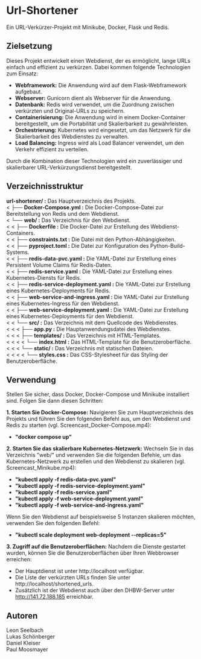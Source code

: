 # Url-Shortener
Ein URL-Verkürzer-Projekt mit Minikube, Docker, Flask und Redis.

## Zielsetzung
Dieses Projekt entwickelt einen Webdienst, der es ermöglicht, lange URLs einfach und effizient zu verkürzen. Dabei kommen folgende Technologien zum Einsatz:

- **Webframework:** Die Anwendung wird auf dem Flask-Webframework aufgebaut.
- **Webserver:** Gunicorn dient als Webserver für die Anwendung.
- **Datenbank:** Redis wird verwendet, um die Zuordnung zwischen verkürzten und Original-URLs zu speichern.
- **Containerisierung:** Die Anwendung wird in einem Docker-Container bereitgestellt, um die Portabilität und Skalierbarkeit zu gewährleisten.
- **Orchestrierung:** Kubernetes wird eingesetzt, um das Netzwerk für die Skalierbarkeit des Webdienstes zu verwalten.
- **Load Balancing:** Ingress wird als Load Balancer verwendet, um den Verkehr effizient zu verteilen.

Durch die Kombination dieser Technologien wird ein zuverlässiger und skalierbarer URL-Verkürzungsdienst bereitgestellt.

## Verzeichnisstruktur
**url-shortener/ :** Das Hauptverzeichnis des Projekts.  
< ├── **Docker-Compose.yml :** Die Docker-Compose-Datei zur Bereitstellung von Redis und dem Webdienst.  
< └── **web/ :** Das Verzeichnis für den Webdienst.  
< < ├── **Dockerfile :** Die Docker-Datei zur Erstellung des Webdienst-Containers.  
< < ├── **constraints.txt :** Die Datei mit den Python-Abhängigkeiten.  
< < ├── **pyproject.toml :** Die Datei zur Konfiguration des Python-Build-Systems.  
< < ├── **redis-data-pvc.yaml :** Die YAML-Datei zur Erstellung eines Persistent Volume Claims für Redis-Daten.  
< < ├── **redis-service.yaml :** Die YAML-Datei zur Erstellung eines Kubernetes-Diensts für Redis.  
< < ├── **redis-service-deployment.yaml :** Die YAML-Datei zur Erstellung eines Kubernetes-Deployments für Redis.  
< < ├── **web-service-and-ingress.yaml :** Die YAML-Datei zur Erstellung eines Kubernetes-Ingress für den Webdienst.  
< < ├── **web-service-deployment.yaml :** Die YAML-Datei zur Erstellung eines Kubernetes-Deployments für den Webdienst.  
< < └── **src/ :** Das Verzeichnis mit dem Quellcode des Webdienstes.  
< < < ├── **app.py :** Die Hauptanwendungsdatei des Webdienstes.  
< < < ├── **templates/ :** Das Verzeichnis mit HTML-Templates.  
< < < < └── **index.html :** Das HTML-Template für die Benutzeroberfläche.  
< < < └── **static/ :** Das Verzeichnis mit statischen Dateien.  
< < < < └── **styles.css :** Das CSS-Stylesheet für das Styling der Benutzeroberfläche.  

## Verwendung
Stellen Sie sicher, dass Docker, Docker-Compose und Minikube installiert sind. Folgen Sie dann diesen Schritten:

**1. Starten Sie Docker-Compose:** Navigieren Sie zum Hauptverzeichnis des Projekts und führen Sie den folgenden Befehl aus, um den Webdienst und Redis zu starten (vgl. Screencast_Docker-Compose.mp4):  
- **"docker compose up"**  

**2. Starten Sie das skalierbare Kubernetes-Netzwerk:** Wechseln Sie in das Verzeichnis "web/" und verwenden Sie die folgenden Befehle, um das Kubernetes-Netzwerk zu erstellen und den Webdienst zu skalieren (vgl. Screencast_Minikube.mp4):  
- **"kubectl apply -f redis-data-pvc.yaml"**  
- **"kubectl apply -f redis-service-deployment.yaml"**  
- **"kubectl apply -f redis-service.yaml"**  
- **"kubectl apply -f web-service-deployment.yaml"**  
- **"kubectl apply -f web-service-and-ingress.yaml"**  

Wenn Sie den Webdienst auf beispielsweise 5 Instanzen skalieren möchten, verwenden Sie den folgenden Befehl:  
- **"kubectl scale deployment web-deployment --replicas=5"**  

**3. Zugriff auf die Benutzeroberflächen:** Nachdem die Dienste gestartet wurden, können Sie die Benutzeroberflächen über Ihren Webbrowser erreichen:
- Der Hauptdienst ist unter http://localhost verfügbar.
- Die Liste der verkürzten URLs finden Sie unter http://localhost/shortened_urls.
- Zusätzlich ist der Webdienst auch über den DHBW-Server unter http://141.72.188.185 erreichbar.

## Autoren
Leon Seelbach  
Lukas Schönberger  
Daniel Kleiser  
Paul Moosmayer